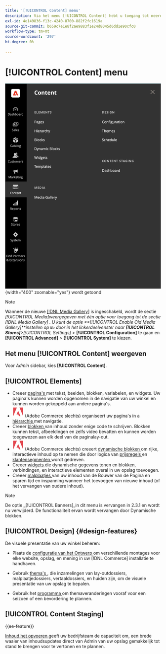 ```yaml
---
title: '[!UICONTROL Content] menu'
description: Via het menu [!UICONTROL Content] hebt u toegang tot meerdere functies voor het beheer van de inhoud in uw winkel.
exl-id: 4e149836-f13c-4240-8700-882f2fc1619a
source-git-commit: b659c7e1e8f2ae9883f1e24d8045d6dd1e90cfc0
workflow-type: tm+mt
source-wordcount: '297'
ht-degree: 0%

---
```


# [!UICONTROL Content] menu

![ het [!UICONTROL Content] menu dat in Admin ](./assets/admin-menu-content.png){width="400" zoomable="yes"} wordt getoond

>[!NOTE]
>
>Wanneer de nieuwe [[!DNL Media Gallery]](media-gallery.md) is ingeschakeld, wordt de sectie _[!UICONTROL Media]_weergegeven met één optie voor toegang tot de sectie [!DNL Media Gallery] . U kunt de optie **[!UICONTROL Enable Old Media Gallery]**instellen op `No` door in het linkerdeelvenster naar **[!UICONTROL Stores]**>_[!UICONTROL Settings]_ > **[!UICONTROL Configuration]** te gaan en **[!UICONTROL Advanced]** > **[!UICONTROL System]** te kiezen.

## Het menu [!UICONTROL Content] weergeven

Voor _Admin_ sidebar, kies **[!UICONTROL Content]**.

## [!UICONTROL Elements]

- Creeer [ pagina&#39;s ](pages.md) met tekst, beelden, blokken, variabelen, en widgets. Uw pagina&#39;s kunnen worden opgenomen in de navigatie van uw winkel en kunnen worden gekoppeld aan andere pagina&#39;s.
- ![ Adobe Commerce ](../assets/adobe-logo.svg) (Adobe Commerce slechts) organiseert uw pagina&#39;s in a [ hiërarchie ](page-hierarchy.md) met navigatie.
- Creeer [ blokken ](blocks.md) van inhoud zonder enige code te schrijven. Blokken kunnen tekst, afbeeldingen en zelfs video bevatten en kunnen worden toegewezen aan elk deel van de paginalay-out.
- ![ Adobe Commerce ](../assets/adobe-logo.svg) (Adobe Commerce slechts) creeert [ dynamische blokken ](dynamic-blocks.md) om rijke, interactieve inhoud op te nemen die door logica van [ prijsregels ](../merchandising-promotions/introduction.md#promotions) en [ klantensegmenten ](../customers/customer-segments.md) wordt gedreven.
- Creeer [ widgets ](widgets.md) die dynamische gegevens tonen en blokken, verbindingen, en interactieve elementen overal in uw opslag toevoegen.
- Creeer [ malplaatjes ](../page-builder/templates.md) van uw inhoud van de Bouwer van de Pagina en sparen tijd en inspanning wanneer het toevoegen van nieuwe inhoud (of het vervangen van oudere inhoud).

>[!NOTE]
>
>De optie _[!UICONTROL Banners]_in dit menu is vervangen in 2.3.1 en wordt nu verwijderd. De functionaliteit ervan wordt vervangen door Dynamische blokken.

## [!UICONTROL Design] {#design-features}

De visuele presentatie van uw winkel beheren:

- Plaats de [ configuratie van het Ontwerp ](configuration.md) om verschillende montages voor elke website, opslag, en mening in uw [!DNL Commerce] installatie te handhaven.

- Gebruik [ thema&#39;s ](themes.md), die inzamelingen van lay-outdossiers, malplaatjedossiers, vertaaldossiers, en huiden zijn, om de visuele presentatie van uw opslag te bepalen.

- Gebruik het [ programma ](schedule.md) om themaveranderingen vooraf voor een seizoen of een bevordering te plannen.

## [!UICONTROL Content Staging]

{{ee-feature}}

[ Inhoud het opvoeren ](content-staging.md) geeft uw bedrijfsteam de capaciteit om, een brede waaier van inhoudsupdates direct van Admin van uw opslag gemakkelijk tot stand te brengen voor te vertonen en te plannen.
